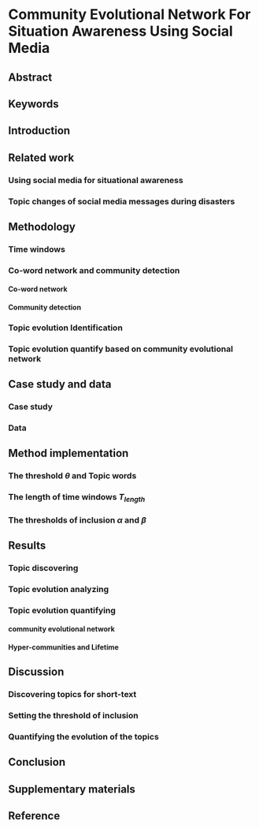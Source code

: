 # Community Evolutional Network For Situation Awareness Using Social Media

## Abstract

## Keywords

## Introduction

## Related work

### Using social media for situational awareness

### Topic changes of social media messages during disasters

## Methodology

### Time windows

### Co-word network and community detection

#### Co-word network

#### Community detection

### Topic evolution Identification

### Topic evolution quantify based on community evolutional network

## Case study and data

### Case study

### Data

## Method implementation

### The threshold $\theta$ and Topic words

### The length of time windows $T_{length}$

### The thresholds of inclusion $\alpha$ and $\beta$

## Results

### Topic discovering

### Topic evolution analyzing

### Topic evolution quantifying

#### community evolutional network

#### Hyper-communities and Lifetime

## Discussion

### Discovering topics for short-text

### Setting the threshold of inclusion

### Quantifying the evolution of the topics

## Conclusion

## Supplementary materials

## Reference
